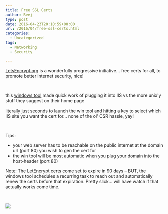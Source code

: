 ```yaml
---
title: Free SSL Certs
author: Beej
type: post
date: 2016-04-23T20:10:59+00:00
url: /2016/04/free-ssl-certs.html
categories:
  - Uncategorized
tags:
  - Networking
  - Security

---
```

[LetsEncrypt.org][1] is a wonderfully progressive initiative... free certs for all, to promote better internet security, nice!
  
&nbsp;

this [windows tool][2] made quick work of plugging it into IIS vs the more unix'y stuff they suggest on their home page
  
literally just seconds to launch the win tool and hitting a key to select which IIS site you want the cert for... none of the ol' CSR hassle, yay!
  
&nbsp;

Tips:

  * your web server has to be reachable on the public internet at the domain url (port 80) you wish to gen the cert for
  * the win tool will be most automatic when you plug your domain into the host-header (port 80)

Note: The LetEncrypt certs come set to expire in 90 days &#8211; BUT, the windows tool schedules a recurring task to reach out and automatically renew the certs before that expiration. Pretty slick... will have watch if that actually works come time.
  
&nbsp;

![][3]

 [1]: https://letsencrypt.org/
 [2]: https://github.com/Lone-Coder/letsencrypt-win-simple/releases
 [3]: https://4.bp.blogspot.com/-Tv2dQID6uy0/VyzFs5QhGuI/AAAAAAAAUGo/7OIzf8z-Y1gE2hxQVHP5gfVyFlJSr8RiwCLcB/s1600/RDS%2BMods%2BRound%2B2_Page_02_Image_0001.png